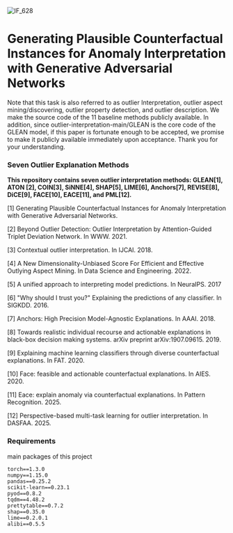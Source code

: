 ![IF_628](https://github.com/user-attachments/assets/64c70926-5767-4595-8a6d-aa1649978ffc)
# Generating Plausible Counterfactual Instances for Anomaly Interpretation with Generative Adversarial Networks

Note that this task is also referred to as outlier Interpretation, outlier aspect mining/discovering, outlier property detection, and outlier description.
We make the source code of the 11 baseline methods publicly available. In addition, since outlier-interpretation-main/GLEAN is the core code of the GLEAN model, if this paper is fortunate enough to be accepted, we promise to make it publicly available immediately upon acceptance. Thank you for your understanding.


### Seven Outlier Explanation Methods

**This repository contains seven outlier interpretation methods: GLEAN[1], ATON [2], COIN[3], SiNNE[4], SHAP[5], LIME[6], Anchors[7], REVISE[8], DiCE[9], FACE[10], EACE[11], and PML[12].**

[1] Generating Plausible Counterfactual Instances for Anomaly Interpretation with Generative Adversarial Networks.

[2] Beyond Outlier Detection: Outlier Interpretation by Attention-Guided Triplet Deviation Network. In WWW. 2021.

[3] Contextual outlier interpretation. In IJCAI. 2018.

[4] A New Dimensionality-Unbiased Score For Efficient and Effective Outlying Aspect Mining. In Data Science and Engineering. 2022.

[5] A unified approach to interpreting model predictions. In NeuraIPS. 2017

[6] "Why should I trust you?" Explaining the predictions of any classifier. In SIGKDD. 2016.

[7] Anchors: High Precision Model-Agnostic Explanations. In AAAI. 2018.

[8] Towards realistic individual recourse and actionable explanations in black-box decision making systems. arXiv preprint arXiv:1907.09615. 2019.

[9] Explaining machine learning classifiers through diverse counterfactual explanations. In FAT. 2020.

[10] Face: feasible and actionable counterfactual explanations. In AIES. 2020.

[11]  Eace: explain anomaly via counterfactual explanations. In Pattern Recognition. 2025.

[12] Perspective-based multi-task learning for outlier interpretation.  In DASFAA. 2025.


### Requirements
main packages of this project  
```
torch==1.3.0
numpy==1.15.0
pandas==0.25.2
scikit-learn==0.23.1
pyod==0.8.2
tqdm==4.48.2
prettytable==0.7.2
shap==0.35.0
lime==0.2.0.1
alibi==0.5.5
```
